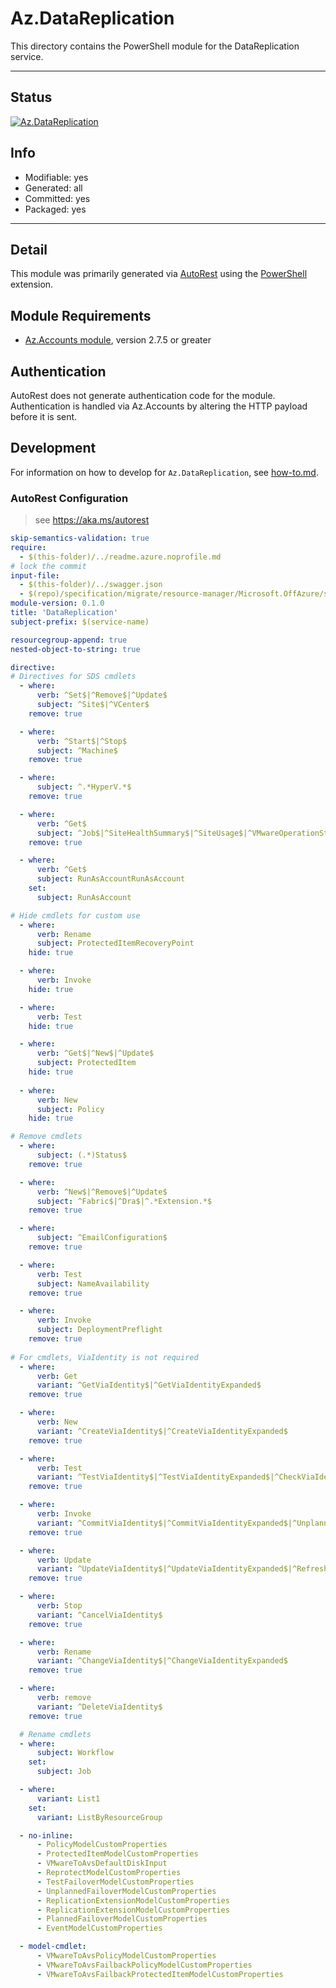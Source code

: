 <!-- region Generated -->
# Az.DataReplication
This directory contains the PowerShell module for the DataReplication service.

---
## Status
[![Az.DataReplication](https://img.shields.io/powershellgallery/v/Az.DataReplication.svg?style=flat-square&label=Az.DataReplication "Az.DataReplication")](https://www.powershellgallery.com/packages/Az.DataReplication/)

## Info
- Modifiable: yes
- Generated: all
- Committed: yes
- Packaged: yes

---
## Detail
This module was primarily generated via [AutoRest](https://github.com/Azure/autorest) using the [PowerShell](https://github.com/Azure/autorest.powershell) extension.

## Module Requirements
- [Az.Accounts module](https://www.powershellgallery.com/packages/Az.Accounts/), version 2.7.5 or greater

## Authentication
AutoRest does not generate authentication code for the module. Authentication is handled via Az.Accounts by altering the HTTP payload before it is sent.

## Development
For information on how to develop for `Az.DataReplication`, see [how-to.md](how-to.md).
<!-- endregion -->

### AutoRest Configuration

> see <https://aka.ms/autorest>

``` yaml
skip-semantics-validation: true
require:
  - $(this-folder)/../readme.azure.noprofile.md
# lock the commit
input-file:
  - $(this-folder)/../swagger.json
  - $(repo)/specification/migrate/resource-manager/Microsoft.OffAzure/stable/2020-01-01/migrate.json
module-version: 0.1.0
title: 'DataReplication'
subject-prefix: $(service-name)

resourcegroup-append: true
nested-object-to-string: true

directive:
# Directives for SDS cmdlets
  - where:
      verb: ^Set$|^Remove$|^Update$
      subject: ^Site$|^VCenter$
    remove: true  

  - where:
      verb: ^Start$|^Stop$
      subject: ^Machine$
    remove: true      

  - where:
      subject: ^.*HyperV.*$
    remove: true

  - where:
      verb: ^Get$
      subject: ^Job$|^SiteHealthSummary$|^SiteUsage$|^VMwareOperationStatus$
    remove: true

  - where:
      verb: ^Get$
      subject: RunAsAccountRunAsAccount
    set: 
      subject: RunAsAccount

# Hide cmdlets for custom use
  - where:
      verb: Rename
      subject: ProtectedItemRecoveryPoint
    hide: true

  - where:
      verb: Invoke
    hide: true

  - where:
      verb: Test
    hide: true

  - where:
      verb: ^Get$|^New$|^Update$
      subject: ProtectedItem
    hide: true  
    
  - where:
      verb: New
      subject: Policy
    hide: true 

# Remove cmdlets
  - where:
      subject: (.*)Status$
    remove: true

  - where:
      verb: ^New$|^Remove$|^Update$
      subject: ^Fabric$|^Dra$|^.*Extension.*$
    remove: true

  - where:
      subject: ^EmailConfiguration$
    remove: true    

  - where:
      verb: Test
      subject: NameAvailability
    remove: true

  - where:
      verb: Invoke
      subject: DeploymentPreflight
    remove: true    
 
# For cmdlets, ViaIdentity is not required
  - where:
      verb: Get
      variant: ^GetViaIdentity$|^GetViaIdentityExpanded$
    remove: true

  - where:
      verb: New
      variant: ^CreateViaIdentity$|^CreateViaIdentityExpanded$
    remove: true

  - where:
      verb: Test
      variant: ^TestViaIdentity$|^TestViaIdentityExpanded$|^CheckViaIdentity$|^CheckViaIdentityExpanded$
    remove: true

  - where:
      verb: Invoke
      variant: ^CommitViaIdentity$|^CommitViaIdentityExpanded$|^UnplannedViaIdentity$|^UnplannedViaIdentityExpanded$|^ReprotectViaIdentity$|^ReprotectViaIdentityExpanded$|^ResynchronizeViaIdentity|^ResynchronizeViaIdentityExpanded$|^PlannedViaIdentity$|^PlannedViaIdentityExpanded$|^DeploymentViaIdentity$|^DeploymentViaIdentityExpanded$
    remove: true

  - where:
      verb: Update
      variant: ^UpdateViaIdentity$|^UpdateViaIdentityExpanded$|^RefreshViaIdentity$
    remove: true

  - where:
      verb: Stop
      variant: ^CancelViaIdentity$
    remove: true

  - where:
      verb: Rename
      variant: ^ChangeViaIdentity$|^ChangeViaIdentityExpanded$
    remove: true

  - where:
      verb: remove
      variant: ^DeleteViaIdentity$
    remove: true

  # Rename cmdlets
  - where:
      subject: Workflow
    set:
      subject: Job

  - where:
      variant: List1
    set:
      variant: ListByResourceGroup

  - no-inline:
      - PolicyModelCustomProperties
      - ProtectedItemModelCustomProperties
      - VMwareToAvsDefaultDiskInput
      - ReprotectModelCustomProperties
      - TestFailoverModelCustomProperties
      - UnplannedFailoverModelCustomProperties
      - ReplicationExtensionModelCustomProperties
      - ReplicationExtensionModelCustomProperties
      - PlannedFailoverModelCustomProperties
      - EventModelCustomProperties

  - model-cmdlet:
      - VMwareToAvsPolicyModelCustomProperties
      - VMwareToAvsFailbackPolicyModelCustomProperties
      - VMwareToAvsFailbackProtectedItemModelCustomProperties 

```
